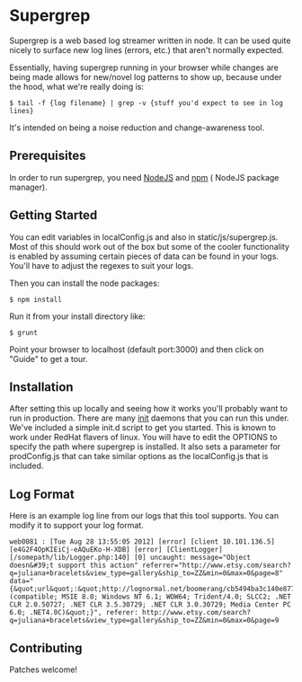 # Supergrep

Supergrep is a web based log streamer written in node. It can be used quite nicely to surface new log lines (errors, etc.) that aren't normally expected.

Essentially, having supergrep running in your browser while changes are being made allows for new/novel log patterns to show up, because under the hood, what we're really doing is:

    $ tail -f {log filename} | grep -v {stuff you'd expect to see in log lines}

It's intended on being a noise reduction and change-awareness tool.

## Prerequisites

In order to run supergrep, you need [NodeJS](http://nodejs.org/) and [npm](http://howtonode.org/introduction-to-npm) ( NodeJS package manager).

## Getting Started

You can edit variables in localConfig.js and also in static/js/supergrep.js. Most of this should work out of the box but some of the cooler functionality is enabled by assuming certain pieces of data can be found in your logs.  You'll have to adjust the regexes to suit your logs.

Then you can install the node packages:

    $ npm install

Run it from your install directory like:

    $ grunt
    
Point your browser to localhost (default port:3000) and then click on "Guide" to get a tour.


## Installation

After setting this up locally and seeing how it works you'll probably want to run in production. There are many [init](http://en.wikipedia.org/wiki/Init) daemons that you can run this under. We've included a simple init.d script to get you started. This is known to work under RedHat flavers of linux. You will have to edit the OPTIONS to specify the path where supergrep is installed.  It also sets a parameter for prodConfig.js that can take similar options as the localConfig.js that is included.

## Log Format

Here is an example log line from our logs that this tool supports.  You can modify it to support your log format.

    web0081 : [Tue Aug 28 13:55:05 2012] [error] [client 10.101.136.5] [e4G2F4OpKIEiCj-eAQuEKo-H-XDB] [error] [ClientLogger] [/somepath/lib/Logger.php:140] [0] uncaught: message="Object doesn&#39;t support this action" referrer="http://www.etsy.com/search?q=juliana+bracelets&view_type=gallery&ship_to=ZZ&min=0&max=0&page=8" data="{&quot;url&quot;:&quot;http://lognormal.net/boomerang/cb5494ba3c140e877cba92969c4c9f8cd712d8af2f307f956895dd1d&quot;,&quot;line&quot;:5,&quot;userAgent&quot;:&quot;Mozilla/4.0 (compatible; MSIE 8.0; Windows NT 6.1; WOW64; Trident/4.0; SLCC2; .NET CLR 2.0.50727; .NET CLR 3.5.30729; .NET CLR 3.0.30729; Media Center PC 6.0; .NET4.0C)&quot;}", referer: http://www.etsy.com/search?q=juliana+bracelets&view_type=gallery&ship_to=ZZ&min=0&max=0&page=9

## Contributing

Patches welcome!
